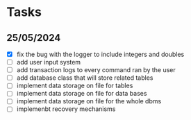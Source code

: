 # Tasks

## 25/05/2024
- [x] fix the bug with the logger to include integers and doubles
- [ ] add user input system
- [ ] add transaction logs to every command ran by the user
- [ ] add database class that will store related tables
- [ ] implement data storage on file for tables
- [ ] implement data storage on file for data bases
- [ ] implement data storage on file for the whole dbms 
- [ ] implemenbt recovery mechanisms
